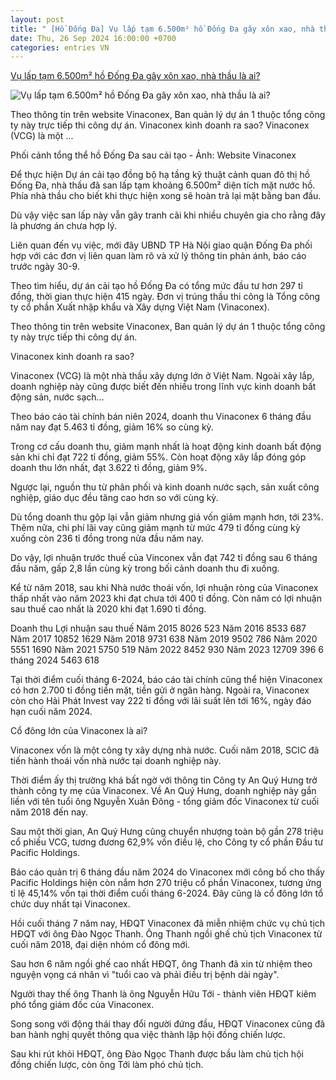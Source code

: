 ```yaml
---
layout: post
title: " [Hồ Đống Đa] Vụ lấp tạm 6.500m² hồ Đống Đa gây xôn xao, nhà thầu là ai?"
date: Thu, 26 Sep 2024 16:00:00 +0700
categories: entries VN
---
```

[Vụ lấp tạm 6.500m² hồ Đống Đa gây xôn xao, nhà thầu là ai?](https://tuoitre.vn/vu-lap-tam-6-500m2-ho-dong-da-gay-xon-xao-nha-thau-la-ai-20240926121631671.htm)

![Vụ lấp tạm 6.500m² hồ Đống Đa gây xôn xao, nhà thầu là ai?](https://cdn1.tuoitre.vn/thumb_w/1200/471584752817336320/2024/9/26/ho-dong-da-17273268313901974348906-37-0-540-960-crop-17273276994381044276513.jpg)

Theo thông tin trên website Vinaconex, Ban quản lý dự án 1 thuộc tổng công ty này trực tiếp thi công dự án. Vinaconex kinh doanh ra sao? Vinaconex (VCG) là một ...

Phối cảnh tổng thể hồ Đống Đa sau cải tạo - Ảnh: Website Vinaconex

Để thực hiện Dự án cải tạo đồng bộ hạ tầng kỹ thuật cảnh quan đô thị hồ Đống Đa, nhà thầu đã san lấp tạm khoảng 6.500m² diện tích mặt nước hồ. Phía nhà thầu cho biết khi thực hiện xong sẽ hoàn trả lại mặt bằng ban đầu.

Dù vậy việc san lấp này vẫn gây tranh cãi khi nhiều chuyên gia cho rằng đây là phương án chưa hợp lý.

Liên quan đến vụ việc, mới đây UBND TP Hà Nội giao quận Đống Đa phối hợp với các đơn vị liên quan làm rõ và xử lý thông tin phản ánh, báo cáo trước ngày 30-9.

Theo tìm hiểu, dự án cải tạo hồ Đống Đa có tổng mức đầu tư hơn 297 tỉ đồng, thời gian thực hiện 415 ngày. Đơn vị trúng thầu thi công là Tổng công ty cổ phần Xuất nhập khẩu và Xây dựng Việt Nam (Vinaconex).

Theo thông tin trên website Vinaconex, Ban quản lý dự án 1 thuộc tổng công ty này trực tiếp thi công dự án.

Vinaconex kinh doanh ra sao?

Vinaconex (VCG) là một nhà thầu xây dựng lớn ở Việt Nam. Ngoài xây lắp, doanh nghiệp này cũng được biết đến nhiều trong lĩnh vực kinh doanh bất động sản, nước sạch…

Theo báo cáo tài chính bán niên 2024, doanh thu Vinaconex 6 tháng đầu năm nay đạt 5.463 tỉ đồng, giảm 16% so cùng kỳ.

Trong cơ cấu doanh thu, giảm mạnh nhất là hoạt động kinh doanh bất động sản khi chỉ đạt 722 tỉ đồng, giảm 55%. Còn hoạt động xây lắp đóng góp doanh thu lớn nhất, đạt 3.622 tỉ đồng, giảm 9%.

Ngược lại, nguồn thu từ phân phối và kinh doanh nước sạch, sản xuất công nghiệp, giáo dục đều tăng cao hơn so với cùng kỳ.

Dù tổng doanh thu gộp lại vẫn giảm nhưng giá vốn giảm mạnh hơn, tới 23%. Thêm nữa, chi phí lãi vay cũng giảm mạnh từ mức 479 tỉ đồng cùng kỳ xuống còn 236 tỉ đồng trong nửa đầu năm nay.

Do vậy, lợi nhuận trước thuế của Vinconex vẫn đạt 742 tỉ đồng sau 6 tháng đầu năm, gấp 2,8 lần cùng kỳ trong bối cảnh doanh thu đi xuống.

Kể từ năm 2018, sau khi Nhà nước thoái vốn, lợi nhuận ròng của Vinaconex thấp nhất vào năm 2023 khi đạt chưa tới 400 tỉ đồng. Còn năm có lợi nhuận sau thuế cao nhất là 2020 khi đạt 1.690 tỉ đồng.

Doanh thu Lợi nhuận sau thuế Năm 2015 8026 523 Năm 2016 8533 687 Năm 2017 10852 1629 Năm 2018 9731 638 Năm 2019 9502 786 Năm 2020 5551 1690 Năm 2021 5750 519 Năm 2022 8452 930 Năm 2023 12709 396 6 tháng 2024 5463 618

Tại thời điểm cuối tháng 6-2024, báo cáo tài chính cũng thể hiện Vinaconex có hơn 2.700 tỉ đồng tiền mặt, tiền gửi ở ngân hàng. Ngoài ra, Vinaconex còn cho Hải Phát Invest vay 222 tỉ đồng với lãi suất lên tới 16%, ngày đáo hạn cuối năm 2024.

Cổ đông lớn của Vinaconex là ai?

Vinaconex vốn là một công ty xây dựng nhà nước. Cuối năm 2018, SCIC đã tiến hành thoái vốn nhà nước tại doanh nghiệp này.

Thời điểm ấy thị trường khá bất ngờ với thông tin Công ty An Quý Hưng trở thành công ty mẹ của Vinaconex. Về An Quý Hưng, doanh nghiệp này gắn liền với tên tuổi ông Nguyễn Xuân Đông - tổng giám đốc Vinaconex từ cuối năm 2018 đến nay.

Sau một thời gian, An Quý Hưng cũng chuyển nhượng toàn bộ gần 278 triệu cổ phiếu VCG, tương đương 62,9% vốn điều lệ, cho Công ty cổ phần Đầu tư Pacific Holdings.

Báo cáo quản trị 6 tháng đầu năm 2024 do Vinaconex mới công bố cho thấy Pacific Holdings hiện còn nắm hơn 270 triệu cổ phần Vinaconex, tương ứng tỉ lệ 45,14% vốn tại thời điểm cuối tháng 6-2024. Đây cũng là cổ đông lớn tổ chức duy nhất tại Vinaconex.

Hồi cuối tháng 7 năm nay, HĐQT Vinaconex đã miễn nhiệm chức vụ chủ tịch HĐQT với ông Đào Ngọc Thanh. Ông Thanh ngồi ghế chủ tịch Vinaconex từ cuối năm 2018, đại diện nhóm cổ đông mới.

Sau hơn 6 năm ngồi ghế cao nhất HĐQT, ông Thanh đã xin từ nhiệm theo nguyện vọng cá nhân vì "tuổi cao và phải điều trị bệnh dài ngày".

Người thay thế ông Thanh là ông Nguyễn Hữu Tới - thành viên HĐQT kiêm phó tổng giám đốc của Vinaconex.

Song song với động thái thay đổi người đứng đầu, HĐQT Vinaconex cũng đã ban hành nghị quyết thông qua việc thành lập hội đồng chiến lược.

Sau khi rút khỏi HĐQT, ông Đào Ngọc Thanh được bầu làm chủ tịch hội đồng chiến lược, còn ông Tới làm phó chủ tịch.

